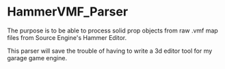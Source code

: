 # HammerVMF_Parser

The purpose is to be able to process solid prop objects from raw .vmf map files from Source Engine's Hammer Editor.

This parser will save the trouble of having to write a 3d editor tool for my garage game engine.
